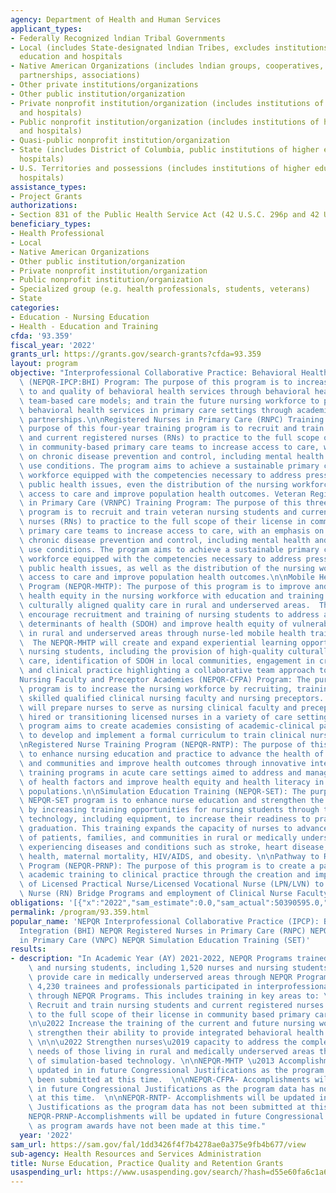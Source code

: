 ```yaml
---
agency: Department of Health and Human Services
applicant_types:
- Federally Recognized lndian Tribal Governments
- Local (includes State-designated lndian Tribes, excludes institutions of higher
  education and hospitals
- Native American Organizations (includes lndian groups, cooperatives, corporations,
  partnerships, associations)
- Other private institutions/organizations
- Other public institution/organization
- Private nonprofit institution/organization (includes institutions of higher education
  and hospitals)
- Public nonprofit institution/organization (includes institutions of higher education
  and hospitals)
- Quasi-public nonprofit institution/organization
- State (includes District of Columbia, public institutions of higher education and
  hospitals)
- U.S. Territories and possessions (includes institutions of higher education and
  hospitals)
assistance_types:
- Project Grants
authorizations:
- Section 831 of the Public Health Service Act (42 U.S.C. 296p and 42 U.S.C. 296p-1).
beneficiary_types:
- Health Professional
- Local
- Native American Organizations
- Other public institution/organization
- Private nonprofit institution/organization
- Public nonprofit institution/organization
- Specialized group (e.g. health professionals, students, veterans)
- State
categories:
- Education - Nursing Education
- Health - Education and Training
cfda: '93.359'
fiscal_year: '2022'
grants_url: https://grants.gov/search-grants?cfda=93.359
layout: program
objective: "Interprofessional Collaborative Practice: Behavioral Health Integration\
  \ (NEPQR-IPCP:BHI) Program: The purpose of this program is to increase the access\
  \ to and quality of behavioral health services through behavioral health integrated\
  \ team-based care models; and train the future nursing workforce to provide integrated\
  \ behavioral health services in primary care settings through academic-practice\
  \ partnerships.\n\nRegistered Nurses in Primary Care (RNPC) Training Program: The\
  \ purpose of this four-year training program is to recruit and train nursing students\
  \ and current registered nurses (RNs) to practice to the full scope of their license\
  \ in community-based primary care teams to increase access to care, with an emphasis\
  \ on chronic disease prevention and control, including mental health and substance\
  \ use conditions. The program aims to achieve a sustainable primary care nursing\
  \ workforce equipped with the competencies necessary to address pressing national\
  \ public health issues, even the distribution of the nursing workforce, improve\
  \ access to care and improve population health outcomes. Veteran Registered Nurses\
  \ in Primary Care (VRNPC) Training Program: The purpose of this three-year training\
  \ program is to recruit and train veteran nursing students and current registered\
  \ nurses (RNs) to practice to the full scope of their license in community-based\
  \ primary care teams to increase access to care, with an emphasis on veteran care,\
  \ chronic disease prevention and control, including mental health and substance\
  \ use conditions. The program aims to achieve a sustainable primary care nursing\
  \ workforce equipped with the competencies necessary to address pressing veteran\
  \ public health issues, as well as the distribution of the nursing workforce, improve\
  \ access to care and improve population health outcomes.\n\nMobile Health Training\
  \ Program (NEPQR-MHTP): The purpose of this program is to improve and strengthen\
  \ health equity in the nursing workforce with education and training to provide\
  \ culturally aligned quality care in rural and underserved areas.  The program will\
  \ encourage recruitment and training of nursing students to address and manage social\
  \ determinants of health (SDOH) and improve health equity of vulnerable populations\
  \ in rural and underserved areas through nurse-led mobile health training sites.\
  \  The NEPQR-MHTP will create and expand experiential learning opportunities for\
  \ nursing students, including the provision of high-quality culturally sensitive\
  \ care, identification of SDOH in local communities, engagement in critical thinking,\
  \ and clinical practice highlighting a collaborative team approach to care. \n\n\
  Nursing Faculty and Preceptor Academies (NEPQR-CFPA) Program: The purpose of this\
  \ program is to increase the nursing workforce by recruiting, training and producing\
  \ skilled qualified clinical nursing faculty and nursing preceptors. The program\
  \ will prepare nurses to serve as nursing clinical faculty and preceptors to newly\
  \ hired or transitioning licensed nurses in a variety of care settings.  The NPA\
  \ program aims to create academies consisting of academic-clinical partnerships\
  \ to develop and implement a formal curriculum to train clinical nursing preceptors.\n\
  \nRegistered Nurse Training Program (NEPQR-RNTP): The purpose of this program is\
  \ to enhance nursing education and practice to advance the health of patients, families,\
  \ and communities and improve health outcomes through innovative interprofessional\
  \ training programs in acute care settings aimed to address and manage social determinant\
  \ of health factors and improve health equity and health literacy in vulnerable\
  \ populations.\n\nSimulation Education Training (NEPQR-SET): The purpose of the\
  \ NEPQR-SET program is to enhance nurse education and strengthen the nursing workforce\
  \ by increasing training opportunities for nursing students through the use of simulation-based\
  \ technology, including equipment, to increase their readiness to practice upon\
  \ graduation. This training expands the capacity of nurses to advance the health\
  \ of patients, families, and communities in rural or medically underserved areas\
  \ experiencing diseases and conditions such as stroke, heart disease, behavioral\
  \ health, maternal mortality, HIV/AIDS, and obesity. \n\nPathway to Registered Nurse\
  \ Program (NEPQR-PRNP): The purpose of this program is to create a pathway from\
  \ academic training to clinical practice through the creation and implementation\
  \ of Licensed Practical Nurse/Licensed Vocational Nurse (LPN/LVN) to Registered\
  \ Nurse (RN) Bridge Programs and employment of Clinical Nurse Faculty."
obligations: '[{"x":"2022","sam_estimate":0.0,"sam_actual":50390595.0,"usa_spending_actual":50546647.21},{"x":"2023","sam_estimate":55717075.0,"sam_actual":0.0,"usa_spending_actual":54126462.4},{"x":"2024","sam_estimate":37930266.0,"sam_actual":0.0,"usa_spending_actual":-301177.0}]'
permalink: /program/93.359.html
popular_name: 'NEPQR Interprofessional Collaborative Practice (IPCP): Behavioral Health
  Integration (BHI) NEPQR Registered Nurses in Primary Care (RNPC) NEPQR Veteran Nurses
  in Primary Care (VNPC) NEPQR Simulation Education Training (SET)'
results:
- description: "In Academic Year (AY) 2021-2022, NEPQR Programs trained 7,560 nurses\
    \ and nursing students, including 1,520 nurses and nursing students trained to\
    \ provide care in medically underserved areas through NEPQR Programs. In addition,\
    \ 4,230 trainees and professionals participated in interprofessional care teams\
    \ through NEPQR Programs. This includes training in key areas to: \n\n \u2022\
    \ Recruit and train nursing students and current registered nurses (RNs) to practice\
    \ to the full scope of their license in community based primary care teams;  \n\
    \n\u2022 Increase the training of the current and future nursing workforce and\
    \ strengthen their ability to provide integrated behavioral health care; and \
    \ \n\n\u2022 Strengthen nurses\u2019 capacity to address the complex health care\
    \ needs of those living in rural and medically underserved areas through the use\
    \ of simulation-based technology. \n\nNEPQR-MHTP \u2013 Accomplishments will be\
    \ updated in in future Congressional Justifications as the program data has not\
    \ been submitted at this time.  \n\nNEPQR-CFPA- Accomplishments will be updated\
    \ in future Congressional Justifications as the program data has not been submitted\
    \ at this time.  \n\nNEPQR-RNTP- Accomplishments will be updated in future Congressional\
    \ Justifications as the program data has not been submitted at this time.  \n\n\
    NEPQR-PRNP-Accomplishments will be updated in future Congressional Justifications\
    \ as program awards have not been made at this time."
  year: '2022'
sam_url: https://sam.gov/fal/1dd3426f4f7b4278ae0a375e9fb4b677/view
sub-agency: Health Resources and Services Administration
title: Nurse Education, Practice Quality and Retention Grants
usaspending_url: https://www.usaspending.gov/search/?hash=d55e60fa6c1a66fb9a78d0b8d959ba60
---
```

